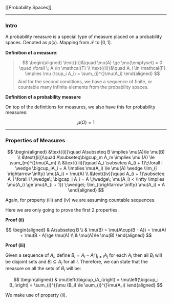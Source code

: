 [[Probability Spaces]]

---
### **Intro**

A probability measure is a special type of measure placed on a probability spaces. Denoted as $p(x)$. Mapping from $\mathcal{F}$ to $[0, 1]$. 

**Definition of a measure**: 

> $$
> \begin{aligned}
>     \text{(i)}&\quad   \mu(A) \ge \mu(\emptyset) = 0 \quad \forall \; A \in \mathcal{F}
>     \\
>     \text{(ii)}&\quad A_i \in \mathcal{F} \implies \mu (\cup_i A_i) = \sum_{i}^{}\mu(A_i)
> \end{aligned}
> $$
And for the second conditions, we have a sequence of finite, or countable many infinite elements from the probability spaces. 

**Definition of a probability measure**

On top of the definitions for measures, we also have this for probability measures: 

$$
\mu(\Omega) = 1
$$

---
### **Properties of Measures**

$$
\begin{aligned}
    &\text{(i)}\quad A\subseteq B \implies \mu(A)\le \mu(B)
    \\
    &\text{(ii)}\quad 
    A\subseteq\bigcup_m A_m \implies \mu (A) \le \sum_{m}^{}\mu(A_m) 
    \\
    &\text{(iii)}\quad 
    A_i \subseteq A_{i + 1}\;\forall i \wedge \bigcup_iA_i = A \implies 
    \mu(A_i) \le \mu(A) \wedge \lim_{i \rightarrow \infty} \mu(A_i) = \mu(A)
    \\
    &\text{(iv)}\quad 
    A_{i + 1}\subseteq A_i \forall i \;\wedge\; \bigcap_i A_i = A \;\wedge\; \mu(A_i) < \infty \implies \mu(A_i) \ge \mu(A_{i + 1}) \;\wedge\; \lim_{i\rightarrow \infty} \mu(A_i) = A
\end{aligned}
$$

Again, for property (iii) and (iv) we are assuming countable sequences. 

Here we are only going to prove the first 2 properties. 

**Proof (ii)**

$$
\begin{aligned}
    & A\subseteq B 
    \\
    & \mu(B) = \mu(A\cup(B - A)) = \mu(A) + \mu(B - A)\ge \mu(A)
    \\
    & \mu(A)\le \mu(B)
\end{aligned}
$$

**Proof (iii)**

Given a sequence of $A_i$, define $B_i = A_i - A\bigcap_{j\neq i}A_j$ for each $A_i$ then all $B_i$ will be disjoint sets and $B_i \subseteq A_i$ for all $i$. Therefore, we can state that the measure on all the sets of $B_i$ will be: 

$$
\begin{aligned}
    & \mu\left(\bigcup_iA_i\right) = 
    \mu\left(\bigcup_i B_i\right) = \sum_{i}^{}\mu (B_i) \le \sum_{i}^{}\mu(A_i)
\end{aligned}
$$

We make use of property (ii). 